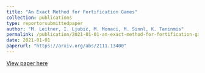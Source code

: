 ```yaml
---
title: "An Exact Method for Fortification Games"
collection: publications
type: reportorsubmittedpaper
author: "M. Leitner, I. Ljubić, M. Monaci, M. Sinnl, K. Taninmis"
permalink: /publication/2021-01-01-an-exact-method-for-fortification-games
date: 2021-01-01
paperurl: "https://arxiv.org/abs/2111.13400"
---
```


[View paper here](https://arxiv.org/abs/2111.13400)

